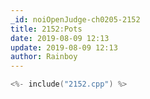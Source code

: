 ```yaml
---
_id: noiOpenJudge-ch0205-2152
title: 2152:Pots
date: 2019-08-09 12:13
update: 2019-08-09 12:13
author: Rainboy
---
```


```c
<%- include("2152.cpp") %>
```

